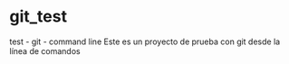 # git_test
test - git - command line
Este es un proyecto de prueba con git desde la línea de comandos
